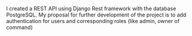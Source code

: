 I created a REST API using Django Rest framework with the database PostgreSQL. My proposal for further development of the project is to add authentication for users and corresponding roles (like admin, owner of command)

